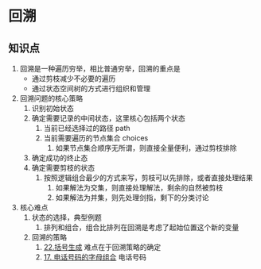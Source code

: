 # 回溯

## 知识点

1. 回溯是一种遍历穷举，相比普通穷举，回溯的重点是
   - 通过剪枝减少不必要的遍历
   - 通过状态空间树的方式进行组织和管理
2. 回溯问题的核心策略
   1. 识别初始状态
   2. 确定需要记录的中间状态，这里核心包括两个状态
      1. 当前已经选择过的路径 path
      2. 当前需要遍历的节点集合 choices
         1. 如果节点集合顺序无所谓，则直接全量便利，通过剪枝排除
   3. 确定成功的终止态
   4. 确定需要剪枝的状态
      1. 按照逻辑组合最少的方式来写，剪枝可以先排除，或者直接处理结果
         1. 如果解法为交集，则直接处理解法，剩余的自然被剪枝
         2. 如果解法为并集，则先处理剑指，剩下的分类讨论
3. 核心难点
   1. 状态的选择，典型例题
      1. 排列和组合，组合比排列在回溯是考虑了起始位置这个新的变量
   2. 回溯的策略
      1. [22.括号生成](https://leetcode.cn/problems/generate-parentheses/description/?envType=problem-list-v2&envId=backtracking) 难点在于回溯策略的确定
      2. [17. 电话号码的字母组合](https://leetcode.cn/problems/letter-combinations-of-a-phone-number/description/?envType=problem-list-v2&envId=backtracking) 电话号码
